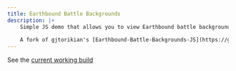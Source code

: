 ```yaml
---
title: Earthbound Battle Backgrounds
description: |+
    Simple JS demo that allows you to view Earthbound battle backgrounds.
    
    A fork of gjtorikian's [Earthbound-Battle-Backgrounds-JS](https://github.com/gjtorikian/Earthbound-Battle-Backgrounds-JS)
---
```


See the [current working build](https://cassdeckard.github.io/Earthbound-Battle-Backgrounds-JS)
